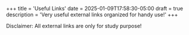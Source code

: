+++
title = 'Useful Links'
date = 2025-01-09T17:58:30-05:00
draft = true
description = 'Very useful external links organized for handy use!'
+++

<!--more-->

Disclaimer: All external links are only for study purpose!

